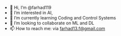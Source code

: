 - 👋 Hi, I’m @farhad119
- 👀 I’m interested in AI,
- 🌱 I’m currently learning Coding and Control Systems
- 💞️ I’m looking to collaborate on ML and DL
- 📫 How to reach me: via farhad13.f@gmail.com

<!---
farhad119/farhad119 is a ✨ special ✨ repository because its `README.md` (this file) appears on your GitHub profile.
You can click the Preview link to take a look at your changes.
--->
